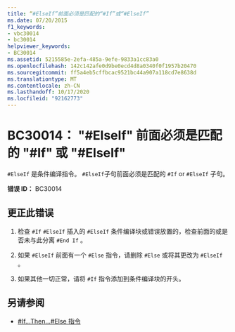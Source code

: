 ```yaml
---
title: “#ElseIf”前面必须是匹配的“#If”或“#ElseIf”
ms.date: 07/20/2015
f1_keywords:
- vbc30014
- bc30014
helpviewer_keywords:
- BC30014
ms.assetid: 5215585e-2efa-485a-9efe-9833a1cc83a0
ms.openlocfilehash: 142c142afe0d9be0ecd4d8a0340f0f1957b20470
ms.sourcegitcommit: ff5a4eb5cffbcac9521bc44a907a118cd7e8638d
ms.translationtype: MT
ms.contentlocale: zh-CN
ms.lasthandoff: 10/17/2020
ms.locfileid: "92162773"
---
```

# <a name="bc30014-elseif-must-be-preceded-by-a-matching-if-or-elseif"></a>BC30014： "#ElseIf" 前面必须是匹配的 "#If" 或 "#ElseIf"

`#ElseIf` 是条件编译指令。 `#ElseIf`子句前面必须是匹配的 `#If` or `#ElseIf` 子句。

 **错误 ID：** BC30014

## <a name="to-correct-this-error"></a>更正此错误

1. 检查 `#If` `#ElseIf` 插入的 `#ElseIf` 条件编译块或错误放置的，检查前面的或是否未与此分离 `#End If` 。

2. 如果 `#ElseIf` 前面有一个 `#Else` 指令，请删除 `#Else` 或将其更改为 `#ElseIf` 。

3. 如果其他一切正常，请将 `#If` 指令添加到条件编译块的开头。

## <a name="see-also"></a>另请参阅

- [#If...Then...#Else 指令](../directives/if-then-else-directives.md)
